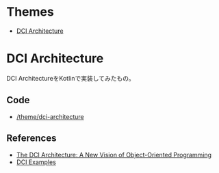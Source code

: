 # Themes

- [DCI Architecture](#dci-architecture)

# DCI Architecture 

DCI ArchitectureをKotlinで実装してみたもの。

## Code

- [/theme/dci-architecture](https://github.com/fukuchiharuki/kotlin-example/tree/theme/dci-architecture)

## References

- [The DCI Architecture: A New Vision of Object-Oriented Programming](https://www.artima.com/articles/the-dci-architecture-a-new-vision-of-object-oriented-programming)
- [DCI Examples](http://fulloo.info/Examples/)
